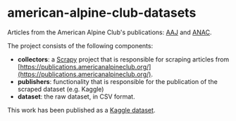 # american-alpine-club-datasets

Articles from the American Alpine Club's publications: [AAJ](https://publications.americanalpineclub.org/about_the_aaj) 
and [ANAC](https://publications.americanalpineclub.org/about_the_accidents).

The project consists of the following components:

- **collectors**: a [Scrapy](https://scrapy.org/) project that is responsible for scraping articles from [https://publications.americanalpineclub.org/](https://publications.americanalpineclub.org/).
- **publishers**: functionality that is responsible for the publication of the scraped dataset (e.g. Kaggle)
- **dataset**: the raw dataset, in CSV format.

This work has been published as a [Kaggle dataset](https://www.kaggle.com/datasets/iantonopoulos/american-alpine-club-articles).
